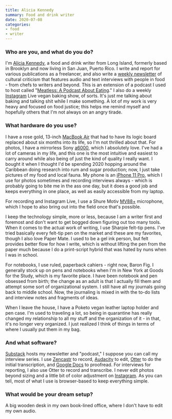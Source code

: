 ```yaml
---
title: Alicia Kennedy
summary: Food and drink writer 
date: 2020-07-08
categories:
- food
- writer
---
```


### Who are you, and what do you do?

I'm [Alicia Kennedy](http://alicia-kennedy.com/ "Alicia's website."), a food and drink writer from Long Island, formerly based in Brooklyn and now living in San Juan, Puerto Rico. I write and report for various publications as a freelancer, and also write a [weekly newsletter](https://aliciakennedy.substack.com/ "Alicia's newsletter.") of cultural criticism that features audio and text interviews with people in food - from chefs to writers and beyond. This is an extension of a podcast I used to host called "[Meatless: A Podcast About Eating](http://meatlesspodcast.com/ "A podcast about eating.")." I also do a weekly [Instagram](https://www.instagram.com/aliciadkennedy/ "Alicia's Instagram account.") Live vegan baking show, of sorts. It's just me talking about baking and talking shit while I make something. A lot of my work is very heavy and focused on food justice; this helps me remind myself and hopefully others that I'm not always on an angry tirade.

### What hardware do you use?

I have a rose gold, 13-inch [MacBook Air][macbook-air] that had to have its logic board replaced about six months into its life, so I'm not thrilled about that. For photos, I have a mirrorless Sony [a6000][], which I absolutely love. I've had a lot of cameras in my life, and this one is the most intuitive and easiest to carry around while also being of just the kind of quality I really want. I bought it when I thought I'd be spending 2020 hopping around the Caribbean doing research into rum and sugar production; now, I just take pictures of my food and local fauna. My phone is an [iPhone 11 Pro][iphone-11-pro], which I use for photos sometimes and recording interviews always - which is probably going to bite me in the ass one day, but it does a good job and keeps everything in one place, as well as easily accessible from my laptop.

For recording and Instagram Live, I use a Shure Motiv [MV88+][mv88-plus-video-kit] microphone, which I hope to also bring out into the field once that's possible.

I keep the technology simple, more or less, because I am a writer first and foremost and don't want to get bogged down figuring out too many tools. When it comes to the actual work of writing, I use Sharpie felt-tip pens. I've tried basically every felt-tip pen on the market and these are my favorites, though I also love Paper Mate. I used to be a gel ink person, but felt provides better flow for how I write, which is without lifting the pen from the paper much because I do a print-script hybrid that was hated by nuns when I was in school. 

For notebooks, I use ruled, paperback cahiers - right now, Baron Fig. I generally stock up on pens and notebooks when I'm in New York at Goods for the Study, which is my favorite place. I have been notebook and pen obsessed from birth; the change as an adult is that I actually fill them and attempt some sort of organizational system. I still have all my journals going back to middle school. Now, the journaling is mixed in with the to-do lists and interview notes and fragments of ideas.

When I leave the house, I have a Poketo vegan leather laptop holder and pen case. I'm used to traveling a lot, so being in quarantine has really changed my relationship to all my stuff and the organization of it - in that, it's no longer very organized. I just realized I think of things in terms of where I usually put them in my bag.

### And what software?

[Substack][] hosts my newsletter and "podcast," I suppose you can call my interview series. I use [Zencastr][] to record, [Audacity][] to edit, [Otter][] to do the initial transcription, and [Google Docs][google-docs] to proofread. For interviews for reporting, I also use Otter to record and transcribe. I never edit photos beyond sizing and a little bit of color adjustment on [Instagram][]. As you can tell, most of what I use is browser-based to keep everything simple.

### What would be your dream setup?

A big wooden desk in my own book-lined office, where I don't have to edit my own audio.

[a6000]: https://en.wikipedia.org/wiki/Sony_%CE%B16000 "A 24.3 megapixel mirrorless camera."
[audacity]: https://sourceforge.net/projects/audacity/ "An open-source, cross-platform audio editor."
[google-docs]: https://en.wikipedia.org/wiki/Google_Docs "A web-based office suite."
[instagram]: https://www.instagram.com/ "A photo sharing service."
[iphone-11-pro]: https://en.wikipedia.org/wiki/IPhone_11_Pro "A 5.8 inch iOS phone."
[macbook-air]: https://www.apple.com/macbook-air/ "A very thin laptop."
[mv88-plus-video-kit]: https://www.shure.com/en-US/products/microphones/mv88plus "A digital condenser microphone, tripod, phone clamp, mount and cables."
[otter]: https://otter.ai "A transcribing service."
[substack]: https://substack.com/ "A paid newsletter service."
[zencastr]: https://zencastr.com/ "A service for recording audio."

